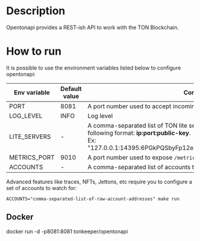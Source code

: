
# Description

Opentonapi provides a REST-ish API to work with the TON Blockchain.

# How to run 

It is possible to use the environment variables listed below to configure opentonapi:

| Env variable | Default value | Comment                                                                                                                                                                                        |
|--------------|---------------|------------------------------------------------------------------------------------------------------------------------------------------------------------------------------------------------|
| PORT         | 8081          | A port number used to accept incoming http connections                                                                                                                                         | 
| LOG_LEVEL    | INFO          | Log level                                                                                                                                                                                      | 
| LITE_SERVERS | -             | A comma-separated list of TON lite servers to work with. Each server has the following format: **ip:port:public-key**. <br/>Ex: "127.0.0.1:14395:6PGkPQSbyFp12esf1NqmDOaLoFA8i9+Mp5+cAx5wtTU=" | 
| METRICS_PORT | 9010          | A port number used to expose `/metrics` endpoint with prometheus metrics                                                                                                                       | 
| ACCOUNTS     | -             | A comma-separated list of accounts to watch for                                                                                                                                                | 


Advanced features like traces, NFTs, Jettons, etc require you to configure a set of accounts to watch for: 

```shell
ACCOUNTS="comma-separated-list-of-raw-account-addresses" make run 
```

## Docker

docker run -d -p8081:8081 tonkeeper/opentonapi 